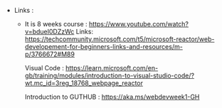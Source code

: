 - Links : 
    - It is 8 weeks course : 
        https://www.youtube.com/watch?v=bdueI0DZzWc
        Links: https://techcommunity.microsoft.com/t5/microsoft-reactor/web-developement-for-beginners-links-and-resources/m-p/3766672#M89

        Visual Code : https://learn.microsoft.com/en-gb/training/modules/introduction-to-visual-studio-code/?wt.mc_id=3reg_18768_webpage_reactor

        Introduction to GUTHUB :
            https://aka.ms/webdevweek1-GH